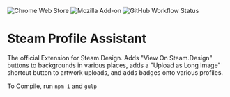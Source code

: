 ![Chrome Web Store](https://img.shields.io/chrome-web-store/v/mjmabgdoainclinjecbkdancpamdiaih) ![Mozilla Add-on](https://img.shields.io/amo/v/steam-design-buttons) ![GitHub Workflow Status](https://img.shields.io/github/workflow/status/sapic/steam-design-extension/Steam%20Profile%20Assistant%20Auto%20Upload)
# Steam Profile Assistant
The official Extension for Steam.Design. Adds "View On Steam.Design" buttons to backgrounds in various places, adds a "Upload as Long Image" shortcut button to artwork uploads, and adds badges onto various profiles.

To Compile, run `npm i` and `gulp`
